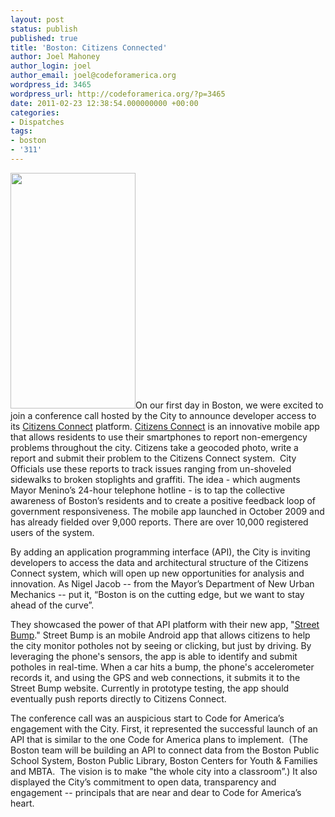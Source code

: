 ```yaml
---
layout: post
status: publish
published: true
title: 'Boston: Citizens Connected'
author: Joel Mahoney
author_login: joel
author_email: joel@codeforamerica.org
wordpress_id: 3465
wordpress_url: http://codeforamerica.org/?p=3465
date: 2011-02-23 12:38:54.000000000 +00:00
categories:
- Dispatches
tags:
- boston
- '311'
---
```

<a href="http://codeforamerica.org/wp-content/uploads/2011/02/iphoneapp_tcm3-132191.jpg"><img class="alignleft size-full wp-image-3530" title="iphoneapp_tcm3-13219" src="http://codeforamerica.org/wp-content/uploads/2011/02/iphoneapp_tcm3-132191.jpg" alt="" width="200" height="377" /></a>On our first day in Boston, we were excited to join a conference call hosted by the City to  announce developer access to its <a href="http://www.cityofboston.gov/doit/apps/citizensconnect.asp" target="_blank">Citizens Connect</a> platform. <a href="https://mayors24.cityofboston.gov:4443/">Citizens Connect</a> is an innovative mobile app that allows residents to use their  smartphones to report non-emergency problems throughout the city. Citizens take a geocoded photo, write a report and submit their problem  to the Citizens Connect system.  City Officials use these reports to track issues ranging from un-shoveled sidewalks to broken stoplights  and graffiti. The idea - which augments Mayor Menino’s 24-hour telephone hotline - is to tap the collective awareness of Boston’s  residents and to create a positive feedback loop of government responsiveness. The mobile app launched in October 2009 and has already  fielded over 9,000 reports. There are over 10,000 registered users of the system.

By adding an application programming interface (API), the City is inviting developers to access the data and  architectural structure of the Citizens Connect system, which will open up new  opportunities for analysis and innovation. As Nigel Jacob -- from the Mayor’s Department of New Urban Mechanics -- put  it, “Boston is on the cutting edge, but we want to stay ahead of the curve”.

They showcased the power of that API platform with their new app, "<a href="http://www.boston.com/news/local/massachusetts/articles/2011/02/09/weapons_in_the_battle_vs_potholes/">Street Bump</a>." Street Bump is an mobile Android app that allows citizens to help the city monitor potholes not by seeing or clicking, but just by driving. By leveraging the phone's sensors, the app is able to identify and submit potholes in real-time. When a car hits a bump, the phone's accelerometer records it, and using the GPS and web connections, it submits it to the Street Bump website. Currently in prototype testing, the app should eventually push reports directly to Citizens Connect.

The conference call was an auspicious start to Code for America’s engagement  with the City. First, it represented the successful launch of an API that is similar to the one Code for America plans to implement.  (The Boston team  will be building an API to connect data from the Boston Public School System, Boston Public Library, Boston Centers for Youth &amp; Families and MBTA.  The vision is to make "the whole city into a classroom”.) It also displayed the City’s commitment to open data, transparency and engagement -- principals that are near and dear to Code for America’s heart. 
